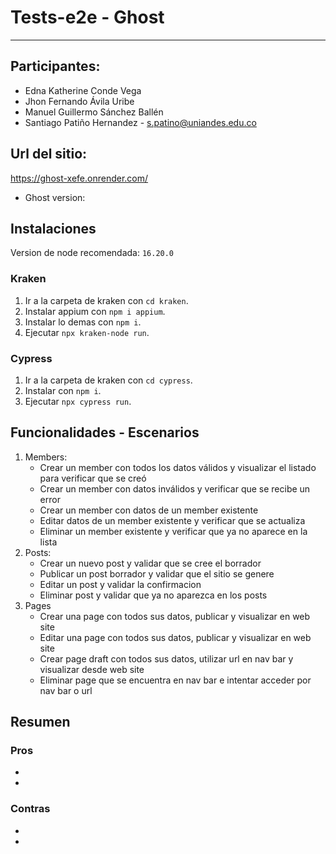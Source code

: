 # Tests-e2e - Ghost
-------

## Participantes:
- Edna Katherine Conde Vega
- Jhon Fernando Ávila Uribe
- Manuel Guillermo Sánchez Ballén
- Santiago Patiño Hernandez - s.patino@uniandes.edu.co

## Url del sitio:
https://ghost-xefe.onrender.com/
- Ghost version: 

## Instalaciones
Version de node recomendada: `16.20.0`

### Kraken
1. Ir a la carpeta de kraken con `cd kraken`.
2. Instalar appium con `npm i appium`.
3. Instalar lo demas con `npm i`.
4. Ejecutar `npx kraken-node run`.

### Cypress
1. Ir a la carpeta de kraken con `cd cypress`.
2. Instalar con `npm i`.
3. Ejecutar `npx cypress run`.

## Funcionalidades - Escenarios
1. Members:
   - Crear un member con todos los datos válidos y visualizar el listado para verificar que se creó
   - Crear un member con datos inválidos y verificar que se recibe un error
   - Crear un member con datos de un member existente
   - Editar datos de un member existente y verificar que se actualiza
   - Eliminar un member existente y verificar que ya no aparece en la lista
2. Posts:
   - Crear un nuevo post y validar que se cree el borrador
   - Publicar un post borrador y validar que el sitio se genere
   - Editar un post y validar la confirmacion
   - Eliminar post y validar que ya no aparezca en los posts
3. Pages
   - Crear una page con todos sus datos, publicar y visualizar en web site
   - Editar una page con todos sus datos, publicar y visualizar en web site
   - Crear page draft con todos sus datos, utilizar url en nav bar y visualizar desde web site
   - Eliminar page que se encuentra en nav bar e intentar acceder por nav bar o url

## Resumen
### Pros
-
-

### Contras
-
-
